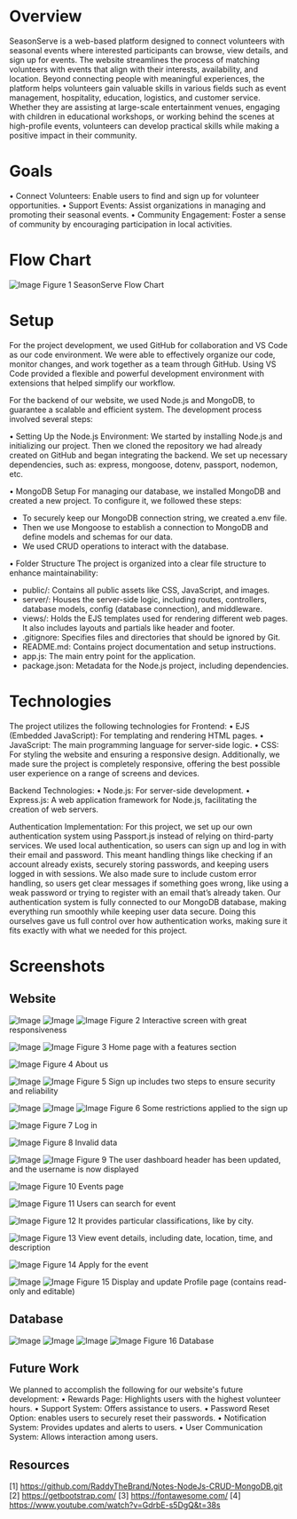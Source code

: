 # Overview
   SeasonServe is a web-based platform designed to connect volunteers with seasonal events where interested participants can browse, view details, and sign up for events.
The website streamlines the process of matching volunteers with events that align with their interests, availability, and location.
   Beyond connecting people with meaningful experiences, the platform helps volunteers gain valuable skills in various fields such as event management, hospitality, education, logistics, and customer service. 
Whether they are assisting at large-scale entertainment venues, engaging with children in educational workshops, or working behind the scenes at high-profile events, volunteers can develop practical skills while making a positive impact in their community.




# Goals
   
•	Connect Volunteers: Enable users to find and sign up for volunteer opportunities.
•	Support Events: Assist organizations in managing and promoting their seasonal events.
•	Community Engagement: Foster a sense of community by encouraging participation in local activities.




# Flow Chart
![Image](https://github.com/user-attachments/assets/f75dd1d4-a82b-49a0-86d5-9493a3b2afda)
Figure 1 SeasonServe Flow Chart




# Setup
For the project development, we used GitHub for collaboration and VS Code as our code environment.
We were able to effectively organize our code, monitor changes, and work together as a team through GitHub. 
Using VS Code provided a flexible and powerful development environment with extensions that helped simplify our workflow.  

For the backend of our website, we used Node.js and MongoDB, to guarantee a scalable and efficient system.
The development process involved several steps:

•	Setting Up the Node.js Environment:
   We started by installing Node.js and initializing our project. 
Then we cloned the repository we had already created on GitHub and began integrating the backend. 
We set up necessary dependencies, such as: express, mongoose, dotenv, passport, nodemon, etc.

•	MongoDB Setup 
   For managing our database, we installed MongoDB and created a new project. 
To configure it, we followed these steps: 
- To securely keep our MongoDB connection string, we created a.env file.
- Then we use Mongoose to establish a connection to MongoDB and define models and schemas for our data.
- We used CRUD operations to interact with the database.

•	Folder Structure
   The project is organized into a clear file structure to enhance maintainability:
- public/: Contains all public assets like CSS, JavaScript, and images.
- server/: Houses the server-side logic, including routes, controllers, database models, config (database connection), and middleware.
- views/: Holds the EJS templates used for rendering different web pages. It also includes layouts and partials like header and footer.
- .gitignore: Specifies files and directories that should be ignored by Git.
- README.md: Contains project documentation and setup instructions.
- app.js: The main entry point for the application.
- package.json: Metadata for the Node.js project, including dependencies.




# Technologies
   The project utilizes the following technologies for Frontend:
•	EJS (Embedded JavaScript): For templating and rendering HTML pages.
•	JavaScript: The main programming language for server-side logic.
•	CSS: For styling the website and ensuring a responsive design. 
   Additionally, we made sure the project is completely responsive, offering the best possible user experience on a range of screens and devices.

   Backend Technologies:
•	Node.js: For server-side development.
•	Express.js: A web application framework for Node.js, facilitating the creation of web servers.

   Authentication Implementation:
   For this project, we set up our own authentication system using Passport.js instead of relying on third-party services. We used local authentication, so users can sign up and log in with their email and password. 
This meant handling things like checking if an account already exists, securely storing passwords, and keeping users logged in with sessions. We also made sure to include custom error handling, so users get clear messages if something goes wrong, like using a weak password or trying to register with an email that’s already taken. 
Our authentication system is fully connected to our MongoDB database, making everything run smoothly while keeping user data secure. Doing this ourselves gave us full control over how authentication works, making sure it fits exactly with what we needed for this project.





# Screenshots
## Website 
![Image](https://github.com/user-attachments/assets/862587a6-c73d-4bce-8140-a2f86cd8b539)
![Image](https://github.com/user-attachments/assets/2b7c05d7-8ce3-4ec9-90a9-d71790d517d8)
![Image](https://github.com/user-attachments/assets/b405373d-1c6b-4346-a315-6786d628fde1)
Figure 2 Interactive screen with great responsiveness

![Image](https://github.com/user-attachments/assets/a7c58f91-501f-489f-8554-7cba3fb06703)
![Image](https://github.com/user-attachments/assets/fff06f49-2607-4b54-82a5-16d8725d10d4)
Figure 3 Home page with a features section

![Image](https://github.com/user-attachments/assets/08938c70-905b-49bf-9063-237429b620b4)
Figure 4 About us

![Image](https://github.com/user-attachments/assets/1d879bea-1991-4b0f-bfc7-5a2842f8c3bf)
![Image](https://github.com/user-attachments/assets/ee8f1e8d-6bdb-439f-8018-0cfaa518adf5)
Figure 5 Sign up includes two steps to ensure security and reliability



![Image](https://github.com/user-attachments/assets/2030d3c2-8cdf-4f40-bf3e-e6f199d39e7b)
![Image](https://github.com/user-attachments/assets/c3ff5edd-1562-4225-9aff-b6ff11613382)
![Image](https://github.com/user-attachments/assets/a9eb94fe-42b1-4a3e-b639-136de00c5423)
Figure 6 Some restrictions applied to the sign up


![Image](https://github.com/user-attachments/assets/932f20b1-6627-4868-ad61-addc180de26a)
Figure 7 Log in

![Image](https://github.com/user-attachments/assets/141e7d0d-69df-40ad-a83f-621aba9ccb1a)
Figure 8 Invalid data

![Image](https://github.com/user-attachments/assets/ab518d68-c16a-4075-b484-6159963de4be)
![Image](https://github.com/user-attachments/assets/ab518d68-c16a-4075-b484-6159963de4be)
Figure 9 The user dashboard header has been updated, and the username is now displayed

![Image](https://github.com/user-attachments/assets/11cb75e9-0e08-473c-8d40-6fc9715946a2)
Figure 10 Events page


![Image](https://github.com/user-attachments/assets/ba667f7b-5534-4725-b0ba-ccd816e93055)
Figure 11 Users can search for event

![Image](https://github.com/user-attachments/assets/77ca526e-2427-4c95-9b54-b187da9838ad)
Figure 12 It provides particular classifications, like by city.

![Image](https://github.com/user-attachments/assets/7bd2a56a-ecb3-4a87-a9db-8a768a6d3e13)
Figure 13 View event details, including date, location, time, and description

![Image](https://github.com/user-attachments/assets/fe43d3b2-5ba3-4bdd-b31c-350800977c92)
Figure 14 Apply for the event

![Image](https://github.com/user-attachments/assets/e9585b04-2b9a-4b11-b436-d8e7fa7d5b5a)
![Image](https://github.com/user-attachments/assets/1944b861-b11a-4aad-b1ba-6a130250246d)
Figure 15 Display and update Profile page (contains read-only and editable)








## Database

![Image](https://github.com/user-attachments/assets/dc34dfea-645b-4507-9869-b00a9edc4b40)
![Image](https://github.com/user-attachments/assets/62aafea1-173f-42bd-afa4-6c436b488c7e)
![Image](https://github.com/user-attachments/assets/974a7939-a52e-4250-b292-446addad0822)
![Image](https://github.com/user-attachments/assets/063e050b-6042-4e9b-bbe9-cea5a8ff7a20)
Figure 16 Database





## Future Work 
   We planned to accomplish the following for our website's future development:
•	Rewards Page: Highlights users with the highest volunteer hours.
•	Support System: Offers assistance to users. 
•	Password Reset Option: enables users to securely reset their passwords.
•	Notification System: Provides updates and alerts to users. 
•	User Communication System: Allows interaction among users.  




## Resources
[1] https://github.com/RaddyTheBrand/Notes-NodeJs-CRUD-MongoDB.git
[2] https://getbootstrap.com/
[3] https://fontawesome.com/ 
[4] https://www.youtube.com/watch?v=GdrbE-s5DgQ&t=38s
